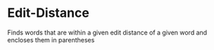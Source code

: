 # Edit-Distance
Finds words that are within a given edit distance of a given word and encloses them in parentheses
